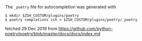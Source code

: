 The `_poetry` file for autocompletion was generated with 

```shell
$ mkdir $ZSH_CUSTOM/plugins/poetry
$ poetry completions zsh > $ZSH_CUSTOM/plugins/poetry/_poetry
```

fetched 29 Dec 2019 from
https://github.com/python-poetry/poetry/blob/master/docs/docs/index.md
